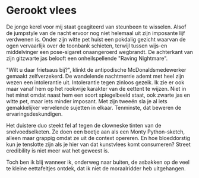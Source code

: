 # Gerookt vlees

De jonge kerel voor mij staat geagiteerd van steunbeen te wisselen. Alsof de jumpstyle van de nacht ervoor nog niet helemaal uit zijn imposante lijf verdwenen is. Onder zijn witte pet huist een pokdalig gezicht waarvan de ogen vervaarlijk over de toonbank schieten, terwijl tussen wijs-en middelvinger een pose-sigaret onaangeroerd wegbrandt. De achterkant van zijn gitzwarte jas belooft een onheilspellende "Raving Nightmare".

"Wilt u daar frietsaus bij?", klinkt de antipodische McDonaldsmedewerker gemaakt zelfverzekerd. De wandelende nachtmerrie ademt met heel zijn wezen een intolerantie uit. Intolerantie tegen zinloos gezeik. Ik zie er ook maar vanaf hem op het rookvrije karakter van de eettent te wijzen. Niet in het minst omdat naast hem een soort spiegelbeeld staat, ook zwarte jas en witte pet, maar iets minder imposant. Met zijn tweeën sla je al iets gemakkelijker vervelende sujetten in elkaar. Tenminste, dat beweren de ervaringsdeskundigen.

Het duistere duo steekt fel af tegen de clowneske tinten van de snelvoedselketen. Ze doen een beetje aan als een Monty Python-sketch, alleen maar grappig omdat ze uit de context opereren. En hoe bloeddorstig kun je tenslotte zijn als je hier van dat kunstvlees komt consumeren? Street credibility is niet meer wat het geweest is.

Toch ben ik blij wanneer ik, onderweg naar buiten, de asbakken op de veel te kleine eettafeltjes ontdek, dat ik niet de moraalridder heb uitgehangen.